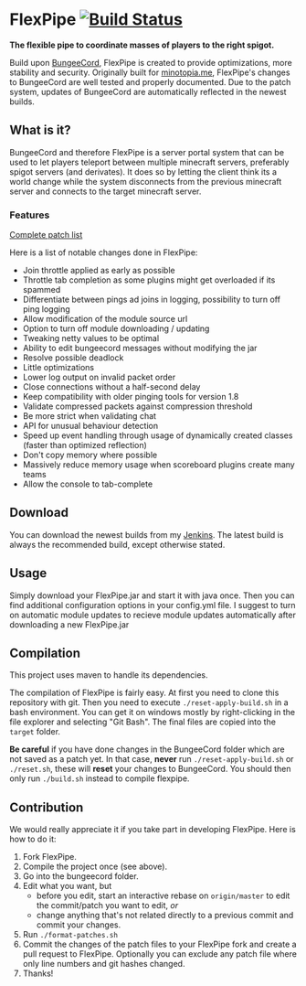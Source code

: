 # FlexPipe [![Build Status](https://ci.janmm14.de/buildStatus/icon?job=public~server~FlexPipe)](https://ci.janmm14.de/job/public~server~FlexPipe)
**The flexible pipe to coordinate masses of players to the right spigot.**

Build upon [BungeeCord](https://github.com/SpigotMC/BungeeCord), FlexPipe is created to provide optimizations, more
stability and security. Originally built for [minotopia.me](https://www.minotopia.me), FlexPipe's changes to BungeeCord
are well tested and properly documented. Due to the patch system, updates of BungeeCord are automatically reflected in
the newest builds.

## What is it?
BungeeCord and therefore FlexPipe is a server portal system that can be used to let players teleport
between multiple minecraft servers, preferably spigot servers (and derivates). It does so by letting the client think
its a world change while the system disconnects from the previous minecraft server and connects to the target minecraft
server.

### Features
[Complete patch list](https://github.com/minotopiame/FlexPipe/tree/master/patches)

Here is a list of notable changes done in FlexPipe:

* Join throttle applied as early as possible
* Throttle tab completion as some plugins might get overloaded if its spammed
* Differentiate between pings ad joins in logging, possibility to turn off ping logging
* Allow modification of the module source url
* Option to turn off module downloading / updating
* Tweaking netty values to be optimal
* Ability to edit bungeecord messages without modifying the jar
* Resolve possible deadlock
* Little optimizations
* Lower log output on invalid packet order
* Close connections without a half-second delay
* Keep compatibility with older pinging tools for version 1.8
* Validate compressed packets against compression threshold
* Be more strict when validating chat
* API for unusual behaviour detection
* Speed up event handling through usage of dynamically created classes (faster than optimized reflection)
* Don't copy memory where possible
* Massively reduce memory usage when scoreboard plugins create many teams
* Allow the console to tab-complete

## Download
You can download the newest builds from my [Jenkins](https://ci.janmm14.de/job/public~server~FlexPipe). The latest build
is always the recommended build, except otherwise stated.

## Usage
Simply download your FlexPipe.jar and start it with java once. Then you can find additional configuration options in
your config.yml file. I suggest to turn on automatic module updates to recieve module updates automatically after
downloading a new FlexPipe.jar

## Compilation
This project uses maven to handle its dependencies.

The compilation of FlexPipe is fairly easy. At first you need to clone this repository with git. Then you need to
execute ```./reset-apply-build.sh``` in a bash environment. You can get it on windows mostly by right-clicking in the
file explorer and selecting "Git Bash". The final files are copied into the ```target``` folder.

**Be careful** if you have done changes in the BungeeCord folder which are not saved as a patch yet. In that case, **never** run ```./reset-apply-build.sh``` or ```./reset.sh```, these will **reset** your changes to BungeeCord. You should then only run ```./build.sh``` instead to compile flexpipe.

## Contribution
We would really appreciate it if you take part in developing FlexPipe. Here is how to do it:

1. Fork FlexPipe.
2. Compile the project once (see above).
3. Go into the bungeecord folder.
4. Edit what you want, but
   - before you edit, start an interactive rebase on ```origin/master``` to edit the commit/patch you want to edit, *or*
   - change anything that's not related directly to a previous commit and commit your changes.
5. Run ```./format-patches.sh```
6. Commit the changes of the patch files to your FlexPipe fork and create a pull request to FlexPipe. Optionally you can exclude any patch file where only line numbers and git hashes changed.
7. Thanks!
